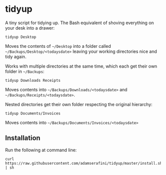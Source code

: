 # tidyup

A tiny script for tidying up. The Bash equivalent of shoving everything on your
desk into a drawer:

    tidyup Desktop

Moves the contents of `~/Desktop` into a folder called
`~/Backups/Desktop/<todaysdate>` leaving your working directories nice and
tidy again.

Works with multiple directories at the same time, which each get their own
folder in `~/Backups`:

    tidyup Downloads Receipts

Moves contents into `~/Backups/Downloads/<todaysdate>` and
`~/Backups/Receipts/<todaysdate>`.

Nested directories get their own folder respecting the original hierarchy:

    tidyup Documents/Invoices

Moves contents into `~/Backups/Documents/Invoices/<todaysdate>`

## Installation

Run the following at command line:

    curl https://raw.githubusercontent.com/adamserafini/tidyup/master/install.sh | sh
